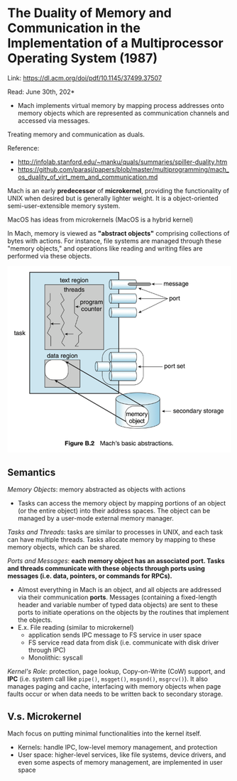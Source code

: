 # The Duality of Memory and Communication in the Implementation of a Multiprocessor Operating System (1987) 

Link: https://dl.acm.org/doi/pdf/10.1145/37499.37507

Read: June 30th, 202* 

* Mach implements virtual memory by mapping process addresses onto memory objects which are represented as communication channels and accessed via messages.

Treating memory and communication as duals. 

Reference:
* http://infolab.stanford.edu/~manku/quals/summaries/spiller-duality.htm
* https://github.com/parasj/papers/blob/master/multiprogramming/mach_os_duality_of_virt_mem_and_communication.md

Mach is an early **predecessor** of **microkernel**, providing the functionality of UNIX when desired but is generally lighter weight. It is a object-oriented semi-user-extensible memory system. 

MacOS has ideas from microkernels (MacOS is a hybrid kernel)

In Mach, memory is viewed as **"abstract objects"** comprising collections of bytes with actions. For instance, file systems are managed through these "memory objects," and operations like reading and writing files are performed via these objects.

![alt text](images/65-mach/mach-basic-abstraction.png)

## Semantics 
_Memory Objects_: memory abstracted as objects with actions 
* Tasks can access the memory object by mapping portions of an object (or the entire object) into their address spaces. The object can be managed by a user-mode external memory manager.

_Tasks and Threads_: tasks are similar to processes in UNIX, and each task can have multiple threads. Tasks allocate memory by mapping to these memory objects, which can be shared. 

_Ports and Messages_: **each memory object has an associated port. Tasks and threads communicate with these objects through ports using messages (i.e. data, pointers, or commands for RPCs).**
  * Almost everything in Mach is an object, and all objects are addressed via their communication **ports**. Messages (containing a fixed-length header and variable number of typed data objects) are sent to these ports to initiate operations on the objects by the routines that implement the objects.
* E.x. File reading (similar to microkernel)
    * application sends IPC message to FS service in user space
    * FS service read data from disk (i.e. communicate with disk driver through IPC)
    * Monolithic: syscall  

_Kernel's Role_: protection, page lookup, Copy-on-Write (CoW) support, and **IPC** (i.e. system call like `pipe()`, `msgget()`, `msgsnd()`, `msgrcv()`). It also manages paging and cache, interfacing with memory objects when page faults occur or when data needs to be written back to secondary storage.

## V.s. Microkernel 
Mach focus on putting minimal functionalities into the kernel itself. 
* Kernels: handle IPC, low-level memory management, and protection
* User space: higher-level services, like file systems, device drivers, and even some aspects of memory management, are implemented in user space 

